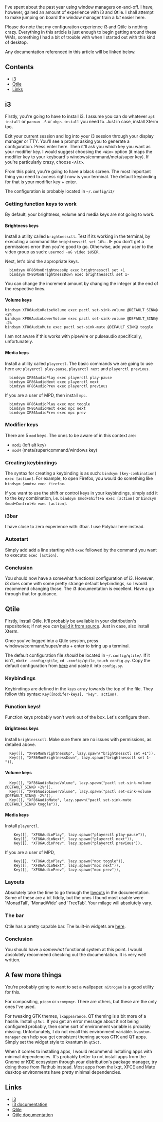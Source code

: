 I've spent about the past year using window managers on-and-off. I have,
however, gained an amount of experience with i3 and Qtile. I shall attempt to
make jumping on board the window manager train a _bit_ easier here.

Please do note that my configuration experience i3 and Qtile is nothing crazy. Everything in this article is just enough to begin getting around these WMs, something I had a bit of trouble with when I started out with this kind of desktop. 

Any documentation referenced in this article will be linked below.

## Contents
- [i3](#i3)
- [Qtile](#qtile)
- [Links](#links)

## i3
Firstly, you're going to have to install i3. I assume you can do whatever `apt
install` or `pacman -S` or `xbps-install` you need to. Just in case, install
Xterm too.

Exit your current session and log into your i3 session through your display
manager or TTY. You'll see a prompt asking you to generate a configuration.
Press enter here. Then it'll ask you which key you want as your modifier key.
I would suggest choosing the `<Win>` option (it maps the modifier key to your
keyboard's windows/command/meta/super key). If you're particularly crazy, choose `<Alt>`.

From this point, you're going to have a black screen. The most important thing
you need to access right now is your terminal. The default keybinding for that
is your modifier key + enter.

The configuration is probably located in `~/.config/i3/`

### Getting function keys to work
By default, your brightness, volume and media keys are not going to work.

#### Brightness keys
Install a utility called `brightnessctl`. Test if its working in the terminal,
by executing a command like `brightnessctl set 10%-`. IF you don't get a
permissions error then you're good to go. Otherwise, add your user to the video
group as such: `usermod -aG video $USER`.

Next, let's bind the appropriate keys.
```
  bindsym XF86MonBrightnessUp exec brightnessctl set +1
  bindsym XF86MonBrightnessDown exec brightnessctl set 1-
```
You can change the increment amount by changing the integer at the end of the
respective lines.

#### Volume keys
```
bindsym XF86AudioRaiseVolume exec pactl set-sink-volume @DEFAULT_SINK@ +2%
bindsym XF86AudioLowerVolume exec pactl set-sink-volume @DEFAULT_SINK@ -2%
bindsym XF86AudioMute exec pactl set-sink-mute @DEFAULT_SINK@ toggle
```
I am not aware if this works with pipewire or pulseaudio specifically,
unfortunately.

#### Media keys
Install a utility called `playerctl`. The basic commands we are going to use
here are `playerctl play-pause`, `playerctl next` and `playerctl previous`.
```
  bindsym XF86AudioPlay exec playerctl play-pause
  bindsym XF86AudioNext exec playerctl next
  bindsym XF86AudioPrev exec playerctl previous
```
If you are a user of MPD, then install `mpc`.
```
  bindsym XF86AudioPlay exec mpc toggle
  bindsym XF86AudioNext exec mpc next
  bindsym XF86AudioPrev exec mpc prev
```

### Modifier keys
There are 5 `mod` keys. The ones to be aware of in this context are:
- `mod1` (left alt key)
- `mod4` (meta/super/command/windows key)

### Creating keybindings
The syntax for creating a keybinding is as such: `bindsym [key-combination] exec
[action]`. For example, to open Firefox, you would do something like `bindsym
$mod+w exec firefox`.

If you want to use the shift or control keys in your keybindings, simply add it
to the key combination, i.e. `bindsym $mod+Shift+a exec [action]` or `bindsym
$mod+Control+b exec [action]`.

### i3bar
I have close to zero experience with i3bar. I use Polybar here instead.

### Autostart
Simply add add a line starting with `exec` followed by the command you want to
execute: `exec [action]`.

### Conclusion
You should now have a somewhat functional configuration of i3. However, i3 does
come with some pretty strange default keybindings, so I would recommend changing
those. The i3 documentation is excellent. Have a go through that for guidance.


## Qtile
Firstly, install Qtile. It'll probably be available in your distribution's repositories; if not you _can_ [build it from source](https://docs.qtile.org/en/stable/manual/install/index.html#installing-from-source). Just in case, also install Xterm.

Once you've logged into a Qtile session, press windows/command/super/meta + enter to bring up a terminal.

The default configuration file _should_ be located in `~/.config/qtile/`. If it isn't, `mkdir .config/qtile`, `cd .config/qtile`, `touch config.py`. Copy the default configuration from [here](https://docs.qtile.org/en/stable/manual/config/default.html#default-config) and paste it into `config.py`.

### Keybindings
Keybindings are defined in the `keys` array towards the top of the file. They follow this syntax: `Key([modifer-keys], "key", action)`.

### Function keys!
Function keys probably won't work out of the box. Let's configure them.

#### Brightness keys
Install `brightnessctl`. Make sure there are no issues with permissions, as detailed above.
```
  Key([], "XF86MonBrightnessUp", lazy.spawn("brightnessctl set +1")),
  Key([], "XF86MonBrightnessDown", lazy.spawn("brightnessctl set 1-")),
```

#### Volume keys
```
  Key([], "XF86AudioRaiseVolume", lazy.spawn("pactl set-sink-volume @DEFAULT_SINK@ +2%")),
  Key([], "XF86AudioLowerVolume", lazy.spawn("pactl set-sink-volume @DEFAULT_SINK@ -2%")),
  Key([], "XF86AudioMute", lazy.spawn("pactl set-sink-mute @DEFAULT_SINK@ toggle")),
```

#### Media keys
Install `playerctl`.
```
    Key([], "XF86AudioPlay", lazy.spawn("playerctl play-pause")),
    Key([], "XF86AudioNext", lazy.spawn("playerctl next")),
    Key([], "XF86AudioPrev", lazy.spawn("playerctl previous")),
```
If you are a user of MPD,
```
    Key([], "XF86AudioPlay", lazy.spawn("mpc toggle")),
    Key([], "XF86AudioNext", lazy.spawn("mpc next")),
    Key([], "XF86AudioPrev", lazy.spawn("mpc prev")),
```

### Layouts
Absolutely take the time to go through the [layouts](https://docs.qtile.org/en/stable/manual/ref/layouts.html) in the documentation. Some of these are a bit fiddly, but the ones I found most usable were 'MonadTall', 'MonadWide' and 'TreeTab'. Your milage will absolutely vary.

### The bar
Qtile has a pretty capable bar. The built-in widgets are [here](https://docs.qtile.org/en/stable/manual/ref/widgets.html).

### Conclusion
You should have a _somewhat_ functional system at this point. I would absolutely recommend checking out the documentation. It is very well written.

## A few more things
You're probably going to want to set a wallpaper. `nitrogen` is a good utility for this. 

For compositing, `picom` or `xcompmgr`. There are others, but these are the only ones I've used.

For tweaking GTK themes, `lxappearance`. QT theming is a bit more of a hassle. Install `qt5ct`. If you get an error message about it not being configured probably, then some sort of environment variable is probably missing. Unfortunately, I do not recall this environment variable. `kvantum-manager` can help you get consistent theming across GTK and QT apps. Simply set the widget style to kvantum in `qt5ct`.

When it comes to installing apps, I would recommend installing apps with minimal dependencies. It's probably better to not install apps from the Gnome or KDE ecosystem through your distribution's package manager, try doing those from Flathub instead. Most apps from the lxqt, XFCE and Mate desktop environments have pretty minimal dependencies.

## Links
- [i3](https://i3wm.org/)
- [i3 documentation](https://i3wm.org/docs/userguide.html#keybindings)
- [Qtile](https://qtile.org/)
- [Qtile documentation](https://docs.qtile.org/en/stable/index.html)
